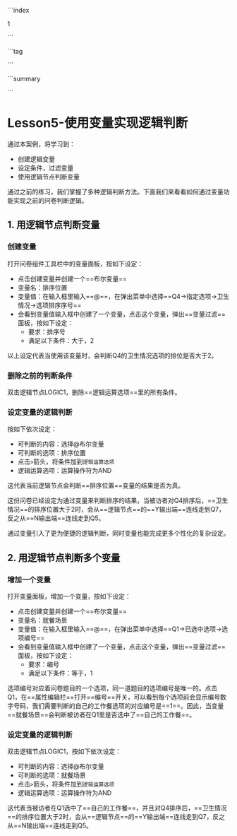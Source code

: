 \```index

1

\```

\```tag

\```

\```summary

\```

# Lesson5-使用变量实现逻辑判断

通过本案例，将学习到：

+ 创建逻辑变量
+ 设定条件，过滤变量
+ 使用逻辑节点判断变量

通过之前的练习，我们掌握了多种逻辑判断方法。下面我们来看看如何通过变量功能实现之前的问卷判断逻辑。

## 1. 用逻辑节点判断变量

### 创建变量 

打开问卷组件工具栏中的变量面板，按如下设定：

+ 点击创建变量并创建一个==布尔变量==
+ 变量名：排序位置
+ 变量值：在输入框里输入==@==，在弹出菜单中选择==Q4->指定选项->卫生情况->选项排序序号==
+ 会看到变量值输入框中创建了一个变量，点击这个变量，弹出==变量过滤==面板，按如下设定：
  + 要求：排序号
  + 满足以下条件：大于，2

以上设定代表当使用该变量时，会判断Q4的卫生情况选项的排位是否大于2。

### 删除之前的判断条件

双击逻辑节点LOGIC1，删除==逻辑运算选项==里的所有条件。

### 设定变量的逻辑判断

按如下依次设定：

+ 可判断的内容：选择@布尔变量
+ 可判断的选项：排序位置
+ 点击`>`箭头，将条件加到`逻辑运算选项`
+ 逻辑运算选项：运算操作符为AND

这代表当前逻辑节点会判断==排序位置==变量的结果是否为真。

这份问卷已经设定为通过变量来判断排序的结果，当被访者对Q4排序后，==卫生情况==的排序位置大于2时，会从==逻辑节点==的==Y输出端==连线走到Q7，反之从==N输出端==连线走到Q5。


通过变量引入了更为便捷的逻辑判断，同时变量也能完成更多个性化的复杂设定。

## 2. 用逻辑节点判断多个变量

### 增加一个变量

打开变量面板，增加一个变量，按如下设定：

+ 点击创建变量并创建一个==布尔变量==
+ 变量名：就餐场景
+ 变量值：在输入框里输入==@==，在弹出菜单中选择==Q1->已选中选项->选项编号==
+ 会看到变量值输入框中创建了一个变量，点击这个变量，弹出==变量过滤==面板，按如下设定：
  + 要求：编号
  + 满足以下条件：等于，1

选项编号对应着问卷题目的一个选项，同一道题目的选项编号是唯一的。点击Q1，在==属性编辑栏==打开==编号==开关，可以看到每个选项前会显示编号数字号码，我们需要判断的自己的工作餐选项的对应编号是==1==。因此，当变量==就餐场景==会判断被访者在Q1里是否选中了==自己的工作餐==。

### 设定变量的逻辑判断

双击逻辑节点LOGIC1，按如下依次设定：

+ 可判断的内容：选择@布尔变量
+ 可判断的选项：就餐场景
+ 点击`>`箭头，将条件加到`逻辑运算选项`
+ 逻辑运算选项：运算操作符为AND

这代表当被访者在Q1选中了==自己的工作餐==，并且对Q4排序后，==卫生情况==的排序位置大于2时，会从==逻辑节点==的==Y输出端==连线走到Q7，反之从==N输出端==连线走到Q5。